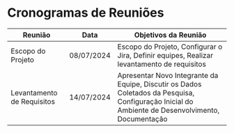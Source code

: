 # Cronogramas de Reuniões

|Reunião |Data |Objetivos da Reunião |
|--------|--------------|--------------|
| Escopo do Projeto | 08/07/2024 | Escopo do Projeto, Configurar o Jira, Definir equipes, Realizar levantamento de requisitos|
| Levantamento de Requisitos | 14/07/2024 | Apresentar Novo Integrante da Equipe, Discutir os Dados Coletados da Pesquisa, Configuração Inicial do Ambiente de Desenvolvimento, Documentação|